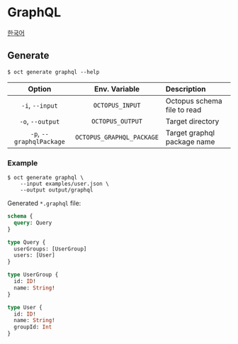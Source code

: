 # GraphQL

[한국어](kr/graphql.md)

## Generate

```shell
$ oct generate graphql --help
```

|          Option          |       Env. Variable       | Description                 |
| :----------------------: | :-----------------------: | :-------------------------- |
|     `-i`, `--input`      |      `OCTOPUS_INPUT`      | Octopus schema file to read |
|     `-o`, `--output`     |     `OCTOPUS_OUTPUT`      | Target directory            |
| `-p`, `--graphqlPackage` | `OCTOPUS_GRAPHQL_PACKAGE` | Target graphql package name |

### Example

```shell
$ oct generate graphql \
    --input examples/user.json \
    --output output/graphql
```

Generated `*.graphql` file:

```graphql
schema {
  query: Query
}

type Query {
  userGroups: [UserGroup]
  users: [User]
}

type UserGroup {
  id: ID!
  name: String!
}

type User {
  id: ID!
  name: String!
  groupId: Int
}
```
